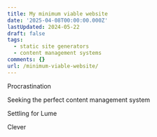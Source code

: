 ```yaml
---
title: My minimum viable website
date: '2025-04-08T00:00:00.000Z'
lastUpdated: 2024-05-22
draft: false
tags:
  - static site generators
  - content management systems
comments: {}
url: /minimum-viable-website/
---
```

Procrastination

Seeking the perfect content management system

<!--more-->

Settling for Lume

Clever

